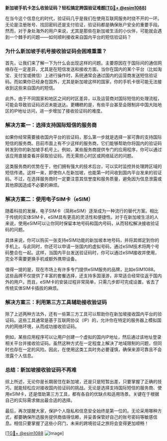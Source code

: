 **新加坡手机卡怎么收验证码？轻松搞定跨国验证难题[[TG💪+ @esim1088](https://t.me/s/esim1088)]**

在当今这个信息化的时代，验证码几乎是我们在使用互联网服务时绕不开的一环。无论是注册账号、找回密码还是支付验证，验证码都是确保账户安全的重要手段。然而，对于身处海外的用户来说，尤其是那些在新加坡生活的小伙伴，可能就会遇到一个棘手的问题——如何顺利接收来自国内平台的短信验证码？

### **为什么新加坡手机号接收验证码会困难重重？**

首先，让我们来了解一下为什么会出现这样的问题。主要原因在于国际间的通信网络存在一定差异，尤其是在短信发送和接收方面。当你在国内的某个平台（比如淘宝、支付宝或微信）上进行操作时，系统通常会通过国内的运营商发送短信验证码。而如果你已经身在国外，尤其是新加坡这样的国家，你的手机卡很可能无法接收到这些来自国内的短信。

此外，由于不同国家和地区之间的时区差异，以及运营商对国际短信的处理流程，可能会导致验证码迟迟未能送达。更糟糕的是，有些平台甚至会限制非中国大陆地区的IP地址访问，进一步增加了接收验证码的难度。

### **解决方案一：选择支持国际短信的服务商**

如果你经常需要接收国内平台的验证码，那么第一步就是选择一家可靠的支持国际短信的服务商。目前市面上有不少这样的服务商，它们能够帮助你将国内的验证码转发到你的新加坡手机号上。例如，某些服务商提供专门的应用程序，你可以通过该应用直接查看并获取验证码，而无需担心时区或网络延迟的问题。

这类服务商的优势在于，他们拥有强大的技术后台，可以实时监控并处理跨区域的短信传递。这样一来，即使你人在新加坡，也能第一时间收到国内平台发来的验证码。不过，在选择服务商时一定要注意其信誉度和服务质量，避免因为信息泄露或其他原因造成不必要的麻烦。

### **解决方案二：使用电子SIM卡（eSIM）**

随着科技的发展，电子SIM卡（简称eSIM）逐渐成为一种流行的替代方案。相比于传统的实体SIM卡，eSIM具有更高的灵活性和便捷性。对于在新加坡生活的人来说，使用eSIM可以让你同时保留本地号码和国内号码，从而轻松解决接收验证码的问题。

具体来说，你可以购买一张支持eSIM功能的新加坡本地号码，并将其绑定到你的手机上。与此同时，你还可以申请一张国内的虚拟号码，通过eSIM技术将两个号码整合在一起。这样，当国内平台发送验证码时，你可以通过eSIM接收并使用，完全不需要更换手机或额外携带设备。

值得一提的是，现在市场上有许多专门提供eSIM服务的品牌，比如eSIM1088。这些品牌不仅提供了丰富的套餐选择，还支持多国漫游，非常适合经常往返于国内外的用户。而且，eSIM卡的安装过程非常简单，只需几步即可完成设置，省去了传统实体SIM卡插拔的麻烦。

### **解决方案三：利用第三方工具辅助接收验证码**

除了上述两种方法外，还有一些第三方工具可以帮助你在新加坡接收国内平台的验证码。这些工具通常是基于互联网协议（IP）的，允许你在特定的服务器上模拟国内的网络环境，从而成功接收验证码。

例如，某些应用程序可以让用户创建一个虚拟的国内IP地址，然后通过该地址登录相关平台并接收验证码。虽然这种方式在一定程度上解决了地域限制的问题，但同时也存在一定的风险。因此，在使用这类工具时务必要谨慎，确保来源可靠且不会泄露个人信息。

### **总结：新加坡接收验证码不再难**

综上所述，无论你是长期居住在新加坡，还是只是短暂出差，只要掌握了正确的技巧，就能轻松应对接收国内验证码的挑战。无论是选择支持国际短信的服务商、使用eSIM卡，还是借助第三方工具，都有各自的优缺点和适用场景。关键在于根据自己的实际需求做出最合适的选择。

最后，再次提醒大家，保护个人隐私和信息安全始终是第一位的。无论采用哪种方式，都要确保所选服务提供商值得信赖，并妥善保管好自己的账号密码等敏感信息。相信只要掌握了这些小窍门，未来的跨境验证之旅将会变得更加顺畅！

[[TG💪+ @esim1088](https://t.me/s/esim1088) ![Image](https://i.postimg.cc/4NQfJmqS/Snipaste-2025-05-13-00-14-12.png)]